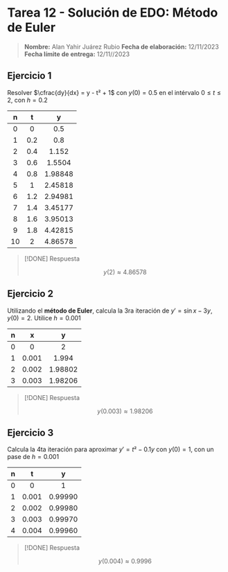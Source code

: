 # Tarea 12 - Solución de EDO: Método de Euler

> **Nombre:** Alan Yahir Juárez Rubio
> **Fecha de elaboración:** 12/11/2023
> **Fecha límite de entrega:** 12/11//2023

## Ejercicio 1

Resolver $\cfrac{dy}{dx} = y - t² + 1$ con $y(0) = 0.5$ en el intérvalo $0 \leq t \leq 2$, con $h = 0.2$

|  n  |  t  |    y    |
| :-: | :-: | :-----: |
|  0  |  0  |   0.5   |
|  1  | 0.2 |   0.8   |
|  2  | 0.4 |  1.152  |
|  3  | 0.6 | 1.5504  |
|  4  | 0.8 | 1.98848 |
|  5  |  1  | 2.45818 |
|  6  | 1.2 | 2.94981 |
|  7  | 1.4 | 3.45177 |
|  8  | 1.6 | 3.95013 |
|  9  | 1.8 | 4.42815 |
| 10  |  2  | 4.86578 |

> [!DONE] Respuesta
>
> $$y(2) \approx 4.86578$$

## Ejercicio 2

Utilizando el **método de Euler**, calcula la 3ra iteración de $y' = \sin x - 3y$, $y(0) = 2$. Utilice $h = 0.001$

|  n  |   x   |    y    |
| :-: | :---: | :-----: |
|  0  |   0   |    2    |
|  1  | 0.001 |  1.994  |
|  2  | 0.002 | 1.98802 |
|  3  | 0.003 | 1.98206 |

> [!DONE] Respuesta
>
> $$y(0.003) \approx 1.98206 \tag{3ra iteración}$$

<div style="page-break-after: always;"></div>

## Ejercicio 3

Calcula la 4ta iteración para aproximar $y' = t² - 0.1y$ con $y(0) = 1$, con un pase de $h = 0.001$

|  n  |   t   |    y    |
| :-: | :---: | :-----: |
|  0  |   0   |    1    |
|  1  | 0.001 | 0.99990 |
|  2  | 0.002 | 0.99980 |
|  3  | 0.003 | 0.99970 |
|  4  | 0.004 | 0.99960 |

> [!DONE] Respuesta
>
> $$y(0.004) \approx 0.9996 \tag{4ta iteración}$$
